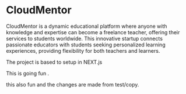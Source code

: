 # CloudMentor
CloudMentor is a dynamic educational platform where anyone with knowledge and expertise can become a freelance teacher, offering their services to students worldwide. This innovative startup connects passionate educators with students seeking personalized learning experiences, providing flexibility for both teachers and learners. 

The project is based to setup in NEXT.js

This is going fun .

this also fun and the changes are made from test/copy.